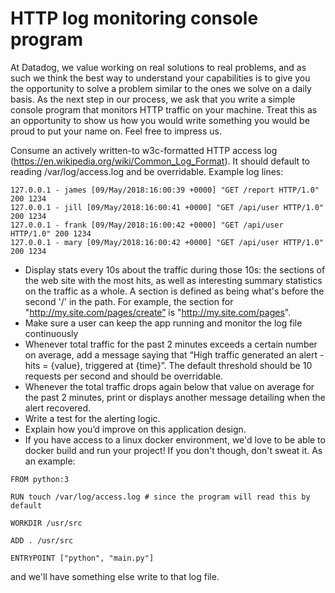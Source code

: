 # HTTP log monitoring console program

At Datadog, we value working on real solutions to real problems, and as such we
think the best way to understand your capabilities is to give you the opportunity
to solve a problem similar to the ones we solve on a daily basis. As the next step
in our process, we ask that you write a simple console program that monitors HTTP
traffic on your machine. Treat this as an opportunity to show us how you would write
something you would be proud to put your name on. Feel free to impress us.
 
Consume an actively written-to w3c-formatted HTTP access log (https://en.wikipedia.org/wiki/Common_Log_Format).
It should default to reading /var/log/access.log and be overridable.  Example log lines:

```
127.0.0.1 - james [09/May/2018:16:00:39 +0000] "GET /report HTTP/1.0" 200 1234
127.0.0.1 - jill [09/May/2018:16:00:41 +0000] "GET /api/user HTTP/1.0" 200 1234
127.0.0.1 - frank [09/May/2018:16:00:42 +0000] "GET /api/user HTTP/1.0" 200 1234
127.0.0.1 - mary [09/May/2018:16:00:42 +0000] "GET /api/user HTTP/1.0" 200 1234
```

- Display stats every 10s about the traffic during those 10s: the sections of
  the web site with the most hits, as well as interesting summary statistics
  on the traffic as a whole. A section is defined as being what's before the
  second '/' in the path. For example, the section for "http://my.site.com/pages/create”
  is "http://my.site.com/pages".
- Make sure a user can keep the app running and monitor the log file continuously
- Whenever total traffic for the past 2 minutes exceeds a certain number on average,
  add a message saying that “High traffic generated an alert - hits = {value}, triggered
  at {time}”. The default threshold should be 10 requests per second and should be overridable.
- Whenever the total traffic drops again below that value on average for the past 2 minutes,
  print or displays another message detailing when the alert recovered.
- Write a test for the alerting logic.
- Explain how you’d improve on this application design.
- If you have access to a linux docker environment, we'd love to be able to docker build
  and run your project! If you don't though, don't sweat it. As an example:
 
```
FROM python:3

RUN touch /var/log/access.log # since the program will read this by default

WORKDIR /usr/src

ADD . /usr/src

ENTRYPOINT ["python", "main.py"]
```

and we'll have something else write to that log file.
